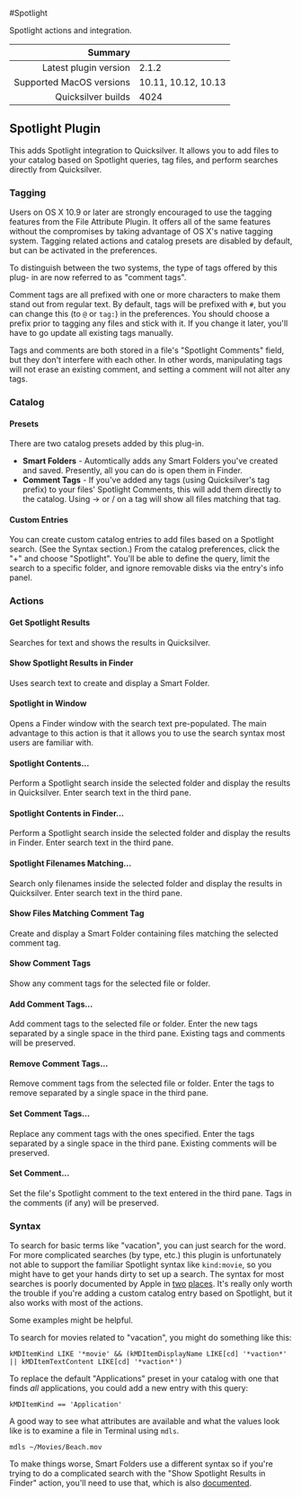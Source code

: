 #Spotlight

Spotlight actions and integration.

 Summary                  | &nbsp; 
-------------------------:|:--------------------
 Latest plugin version    | 2.1.2
 Supported MacOS versions | 10.11, 10.12, 10.13
 Quicksilver builds       | 4024


## Spotlight Plugin

This adds Spotlight integration to Quicksilver. It allows you to add files to
your catalog based on Spotlight queries, tag files, and perform searches
directly from Quicksilver.

### Tagging

Users on OS X 10.9 or later are strongly encouraged to use the tagging
features from the File Attribute Plugin. It offers all of the same features
without the compromises by taking advantage of OS X's native tagging system.
Tagging related actions and catalog presets are disabled by default, but can
be activated in the preferences.

To distinguish between the two systems, the type of tags offered by this plug-
in are now referred to as "comment tags".

Comment tags are all prefixed with one or more characters to make them stand
out from regular text. By default, tags will be prefixed with `#`, but you can
change this (to `@` or `tag:`) in the preferences. You should choose a prefix
prior to tagging any files and stick with it. If you change it later, you'll
have to go update all existing tags manually.

Tags and comments are both stored in a file's "Spotlight Comments" field, but
they don't interfere with each other. In other words, manipulating tags will
not erase an existing comment, and setting a comment will not alter any tags.

### Catalog

#### Presets

There are two catalog presets added by this plug-in.

  * **Smart Folders** \- Automtically adds any Smart Folders you've created and saved. Presently, all you can do is open them in Finder.
  * **Comment Tags** \- If you've added any tags (using Quicksilver's tag prefix) to your files' Spotlight Comments, this will add them directly to the catalog. Using → or / on a tag will show all files matching that tag.

#### Custom Entries

You can create custom catalog entries to add files based on a Spotlight
search. (See the Syntax section.) From the catalog preferences, click the "+"
and choose "Spotlight". You'll be able to define the query, limit the search
to a specific folder, and ignore removable disks via the entry's info panel.

### Actions

#### Get Spotlight Results

Searches for text and shows the results in Quicksilver.

#### Show Spotlight Results in Finder

Uses search text to create and display a Smart Folder.

#### Spotlight in Window

Opens a Finder window with the search text pre-populated. The main advantage
to this action is that it allows you to use the search syntax most users are
familiar with.

#### Spotlight Contents…

Perform a Spotlight search inside the selected folder and display the results
in Quicksilver. Enter search text in the third pane.

#### Spotlight Contents in Finder…

Perform a Spotlight search inside the selected folder and display the results
in Finder. Enter search text in the third pane.

#### Spotlight Filenames Matching…

Search only filenames inside the selected folder and display the results in
Quicksilver. Enter search text in the third pane.

#### Show Files Matching Comment Tag

Create and display a Smart Folder containing files matching the selected
comment tag.

#### Show Comment Tags

Show any comment tags for the selected file or folder.

#### Add Comment Tags…

Add comment tags to the selected file or folder. Enter the new tags separated
by a single space in the third pane. Existing tags and comments will be
preserved.

#### Remove Comment Tags…

Remove comment tags from the selected file or folder. Enter the tags to remove
separated by a single space in the third pane.

#### Set Comment Tags…

Replace any comment tags with the ones specified. Enter the tags separated by
a single space in the third pane. Existing comments will be preserved.

#### Set Comment…

Set the file's Spotlight comment to the text entered in the third pane. Tags
in the comments (if any) will be preserved.

### Syntax

To search for basic terms like "vacation", you can just search for the word.
For more complicated searches (by type, etc.) this plugin is unfortunately not
able to support the familiar Spotlight syntax like `kind:movie`, so you might
have to get your hands dirty to set up a search. The syntax for most searches
is poorly documented by Apple in
[two](https://developer.apple.com/library/mac/#documentation/Carbon/Conceptual/SpotlightQuery/Concepts/QueryFormat.html#//apple_ref/doc/uid/TP40001849-CJBEJBHH)
[places](https://developer.apple.com/library/mac/#documentation/Cocoa/Conceptual/Predicates/Articles/pSyntax.html#//apple_ref/doc/uid/TP40001795-SW1).
It's really only worth the trouble if you're adding a custom catalog entry
based on Spotlight, but it also works with most of the actions.

Some examples might be helpful.

To search for movies related to "vacation", you might do something like this:

    
    
    kMDItemKind LIKE '*movie' && (kMDItemDisplayName LIKE[cd] '*vaction*' || kMDItemTextContent LIKE[cd] '*vaction*')
    

To replace the default "Applications" preset in your catalog with one that
finds _all_ applications, you could add a new entry with this query:

    
    
    kMDItemKind == 'Application'
    

A good way to see what attributes are available and what the values look like
is to examine a file in Terminal using `mdls`.

    
    
    mdls ~/Movies/Beach.mov
    

To make things worse, Smart Folders use a different syntax so if you're trying
to do a complicated search with the "Show Spotlight Results in Finder" action,
you'll need to use that, which is also
[documented](https://developer.apple.com/library/mac/#documentation/Carbon/Conceptual/SpotlightQuery/Concepts/QueryFormat.html#//apple_ref/doc/uid/TP40001849).